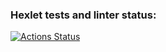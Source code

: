 ### Hexlet tests and linter status:
[![Actions Status](https://github.com/selfexpression/frontend-project-44/workflows/hexlet-check/badge.svg)](https://github.com/selfexpression/frontend-project-44/actions)